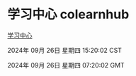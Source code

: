 # 学习中心 colearnhub
[学习中心](http://219.139.198.207:56308/colearnhub/)

2024年 09月 26日 星期四 15:20:02 CST

2024年 09月 26日 星期四 07:20:02 GMT
